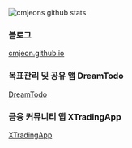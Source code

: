 <!--
**cmjeon/cmjeon** is a ✨ _special_ ✨ repository because its `README.md` (this file) appears on your GitHub profile.

Here are some ideas to get you started:

- 🔭 I’m currently working on ...
- 🌱 I’m currently learning ...
- 👯 I’m looking to collaborate on ...
- 🤔 I’m looking for help with ...
- 💬 Ask me about ...
- 📫 How to reach me: ...
- 😄 Pronouns: ...
- ⚡ Fun fact: ...
-->

![cmjeons github stats](https://github-readme-stats.vercel.app/api?username=cmjeon&show_icons=true&theme=merko)

<!-- 
<div>
  <img alt="Snake Gif" src="https://github.com/cmjeon/cmjeon/blob/main/Snake_Gif.svg" />
  <a href="#"><img src="https://capsule-render.vercel.app/api?type=waving&color=_hexcode&height=100&section=footer" /></a>
</div>
-->

<!-- <a href="http://www.github.com/cmjeon"><img src="https://activity-graph.herokuapp.com/graph?username=cmjeon&bg_color=1c1917&color=ffffff&line=0891b2&point=ffffff&area_color=1c1917&area=true&hide_border=true&custom_title=GitHub%20Commits%20Graph" alt="GitHub Commits Graph" /></a>
 -->

### 블로그

[cmjeon.github.io](https://cmjeon.github.io/)

### 목표관리 및 공유 앱 DreamTodo

[DreamTodo](https://apps.apple.com/kr/app/dreamtodo-%EB%93%9C%EB%A6%BC%ED%88%AC%EB%91%90/id1617527029)

### 금융 커뮤니티 앱 XTradingApp

[XTradingApp](https://apps.apple.com/kr/app/xtradingapp/id6450615991)



